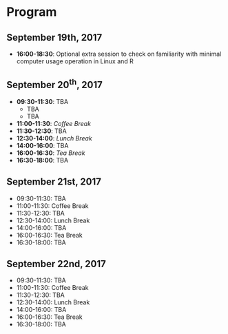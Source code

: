 # Program

## September 19th, 2017
* **16:00-18:30**: Optional extra session to check on familiarity with minimal computer usage operation in Linux and R

## September 20<sup>th</sup>, 2017
* **09:30-11:30**: TBA
  * TBA
  * TBA
* **11:00-11:30**: *Coffee Break*
* **11:30-12:30**: TBA
* **12:30-14:00**: *Lunch Break*
* **14:00-16:00**: TBA
* **16:00-16:30**: *Tea Break*
* **16:30-18:00**: TBA

## September 21st, 2017
* 09:30-11:30: TBA
* 11:00-11:30: Coffee Break
* 11:30-12:30: TBA
* 12:30-14:00: Lunch Break
* 14:00-16:00: TBA
* 16:00-16:30: Tea Break
* 16:30-18:00: TBA

## September 22nd, 2017
* 09:30-11:30: TBA
* 11:00-11:30: Coffee Break
* 11:30-12:30: TBA
* 12:30-14:00: Lunch Break
* 14:00-16:00: TBA
* 16:00-16:30: Tea Break
* 16:30-18:00: TBA
